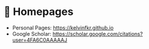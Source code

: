 # 📎 Homepages
- Personal Pages: https://kelvinfkr.github.io
- Google Scholar: https://scholar.google.com/citations?user=4FA6C0AAAAAJ

